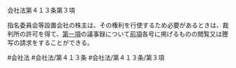 会社法第４１３条第３項

指名委員会等設置会社の株主は、その権利を行使するため必要があるときは、裁判所の許可を得て、[第一項](会社法＿＿＿＿第４１３条第１項)の議事録について[前項](会社法＿＿＿＿第４１３条第２項)各号に掲げるものの閲覧又は謄写の請求をすることができる。

#会社法
#会社法/第４１３条
#会社法/第４１３条/第３項
